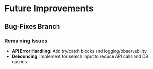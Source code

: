 # Future Improvements

## Bug-Fixes Branch

### Remaining Issues
- **API Error Handling**: Add try/catch blocks and logging/observability
- **Debouncing**: Implement for search input to reduce API calls and DB queries
